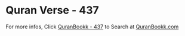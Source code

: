 # Quran Verse - 437 

For more infos, Click [QuranBookk - 437](https://www.quranbookk.com/quran/search?q=437) to Search at [QuranBookk.com](http://quranbookk.com/)
